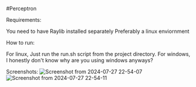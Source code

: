 #Perceptron

Requirements:

You need to have Raylib installed separately 
Preferably a linux enviornment 

How to run:

For linux, Just run the run.sh script from the project directory.
For windows, I honestly don't know why are you using windows anyways? 

Screenshots: 
![Screenshot from 2024-07-27 22-54-07](https://github.com/user-attachments/assets/0fe4c36a-7d71-4399-aab2-1c7a1a04efb3)
![Screenshot from 2024-07-27 22-54-11](https://github.com/user-attachments/assets/8fa81607-22a4-4f51-8a44-146c4431ce9d)
